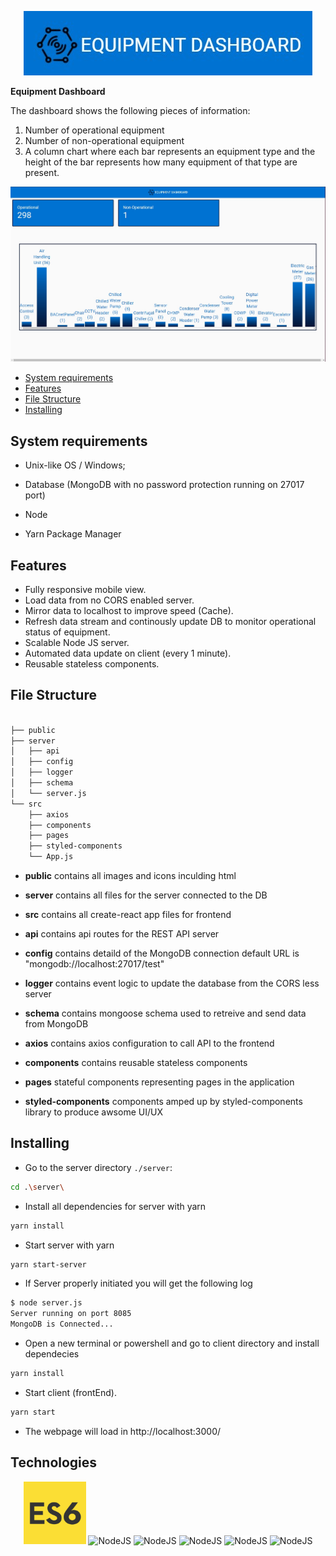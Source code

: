 <style>
img {
  background-color: white;
}
</style>

<p align="center">
    <img width="auto" height="auto" src="./public/logo.jpg" alt="logo" />
</p>

**Equipment Dashboard**

The dashboard shows the following pieces of information:

1. Number of operational equipment
2. Number of non-operational equipment
3. A column chart where each bar represents an equipment type and the height of the bar
   represents how many equipment of that type are present.

<p align="center">
    <img width="1000" height="auto" src="./public/screenshot.jpg" alt="screenshot" />
</p>

- [System requirements](#system-requirements)
- [Features](#features)
- [File Structure](#file-structure)
- [Installing](#installing)

## System requirements

- Unix-like OS / Windows;

- Database (MongoDB with no password protection running on 27017 port)

- Node

- Yarn Package Manager

## Features

- Fully responsive mobile view.
- Load data from no CORS enabled server.
- Mirror data to localhost to improve speed (Cache).
- Refresh data stream and continously update DB to monitor operational status of equipment.
- Scalable Node JS server.
- Automated data update on client (every 1 minute).
- Reusable stateless components.

## File Structure

```bash

├── public
├── server
│   ├── api
│   ├── config
│   ├── logger
│   ├── schema
│   └── server.js
└── src
    ├── axios
    ├── components
    ├── pages
    ├── styled-components
    └── App.js

```

- **public** contains all images and icons inculding html

- **server** contains all files for the server connected to the DB

- **src** contains all create-react app files for frontend

- **api** contains api routes for the REST API server

- **config** contains detaild of the MongoDB connection default URL is "mongodb://localhost:27017/test"
- **logger** contains event logic to update the database from the CORS less server
- **schema** contains mongoose schema used to retreive and send data from MongoDB
- **axios** contains axios configuration to call API to the frontend
- **components** contains reusable stateless components
- **pages** stateful components representing pages in the application
- **styled-components** components amped up by styled-components library to produce awsome UI/UX

## Installing

- Go to the server directory `./server`:

```bash
cd .\server\
```

- Install all dependencies for server with yarn

```bash
yarn install
```

- Start server with yarn

```bash
yarn start-server
```

- If Server properly initiated you will get the following log

```bash
$ node server.js
Server running on port 8085
MongoDB is Connected...
```

- Open a new terminal or powershell and go to client directory and install dependecies

```bash
yarn install
```

- Start client (frontEnd).

```bash
yarn start
```

- The webpage will load in http://localhost:3000/

## Technologies

<p align="center">
  <img src="https://raw.githubusercontent.com/github/explore/80688e429a7d4ef2fca1e82350fe8e3517d3494d/topics/es6/es6.png" alt="ES6" height = "100px" >
  <img src="https://i.ibb.co/YyKgb2d/download.png" alt="NodeJS" height = "100px" >
  <img src="https://res.cloudinary.com/practicaldev/image/fetch/s--54ca_F2q--/c_imagga_scale,f_auto,fl_progressive,h_900,q_auto,w_1600/https://dev-to-uploads.s3.amazonaws.com/i/1wwdyw5de8avrdkgtz5n.png" alt="NodeJS" height = "100px">
  <img src="https://expressjs.com/images/express-facebook-share.png" alt="NodeJS" height = "100px">
  <img src="https://res.cloudinary.com/practicaldev/image/fetch/s--IwFcphyV--/c_imagga_scale,f_auto,fl_progressive,h_900,q_auto,w_1600/https://thepracticaldev.s3.amazonaws.com/i/vb6ai56xqgpc0bcfn92y.png" alt="NodeJS"height = "100px" >
  <img src="https://www.styled-components.com/atom.png" alt="NodeJS" height = "100px">
</p>
